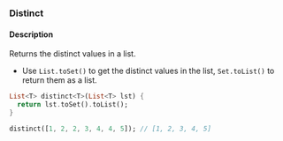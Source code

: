 ### Distinct

#### Description



Returns the distinct values in a list.

- Use `List.toSet()` to get the distinct values in the list, `Set.toList()` to return them as a list.

```dart
List<T> distinct<T>(List<T> lst) {
  return lst.toSet().toList();
}
```

```dart
distinct([1, 2, 2, 3, 4, 4, 5]); // [1, 2, 3, 4, 5]
```
